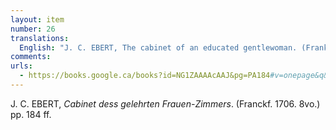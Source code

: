```yaml
---
layout: item
number: 26
translations:
  English: "J. C. EBERT, The cabinet of an educated gentlewoman. (Frankfurt, 1706. 8vo.) pp. 184ff. [Trans. J. Bock]"
comments:
urls:
  - https://books.google.ca/books?id=NG1ZAAAAcAAJ&pg=PA184#v=onepage&q&f=false
---
```


J. C. EBERT, <em>Cabinet dess gelehrten Frauen-Zimmers</em>. (Franckf. 1706. 8vo.) pp. 184 ff.

